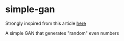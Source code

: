 # simple-gan

Strongly inspired from this article [here](https://towardsdatascience.com/build-a-super-simple-gan-in-pytorch-54ba349920e4)

A simple GAN that generates "random" even numbers
